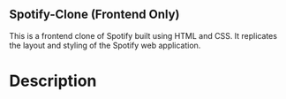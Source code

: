 ## Spotify-Clone (Frontend Only)
This is a frontend clone of Spotify built using HTML and CSS. It replicates the layout and styling of the Spotify web application.
# Description
